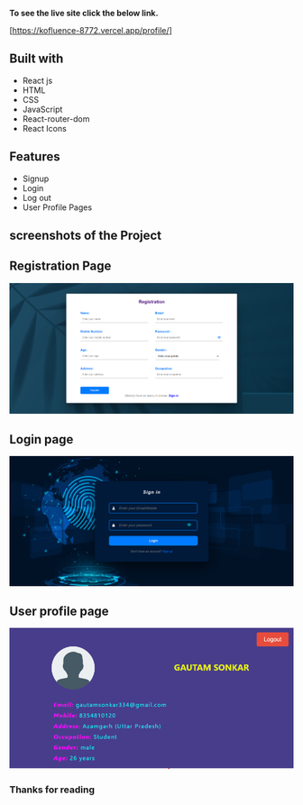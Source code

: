 
**To see the live site click the below link.**

[https://kofluence-8772.vercel.app/profile/]

## Built with
<ul>
  <li>React js</li>
  <li>HTML</li>
  <li>CSS</li>
  <li>JavaScript</li>
   <li>React-router-dom</li>
  <li>React Icons</li>
</ul>

## Features
<ul>
  <li>Signup</li>
  <li>Login</li>
  <li>Log out</li>
  <li>User Profile Pages</li>
</ul>

##  screenshots of the Project

## Registration Page
<img src="./src/Components/Images/signup.png">


## Login page
<img src="./src/Components/Images/signIn.png">

## User profile page
<img src="./src/Components/Images/profile.png">


### Thanks for reading

